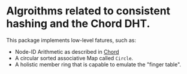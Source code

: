 # Algroithms related to consistent hashing and the Chord DHT.

This package implements low-level fatures, such as:

* Node-ID Arithmetic as described in [Chord](https://en.wikipedia.org/wiki/Chord_(peer-to-peer))
* A circular sorted associative Map called `Circle`.
* A holistic member ring that is capable to emulate the "finger table".


